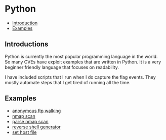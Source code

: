 # Python

- [Introduction](#introduction)
- [Examples](#examples)

## Introductions

Python is currently the most popular programming language in the world. So many CVEs have exploit examples that are written in Python. It is a very beginner friendly language that focuses on readability.

I have included scripts that I run when I do capture the flag events. They mostly automate steps that I get tired of running all the time.

## Examples

- [anonymous ftp walking](python/anonymous_ftp.py)
- [nmap scan](python/nmap_scan.py)
- [parse nmap scan](python/parse_nmap_scan.py)
- [reverse shell generator](python/reverse_shells.py)
- [set host file](python/host_file.py)
